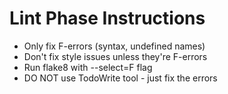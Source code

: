 # Lint Phase Instructions
- Only fix F-errors (syntax, undefined names)
- Don't fix style issues unless they're F-errors
- Run flake8 with --select=F flag
- DO NOT use TodoWrite tool - just fix the errors
